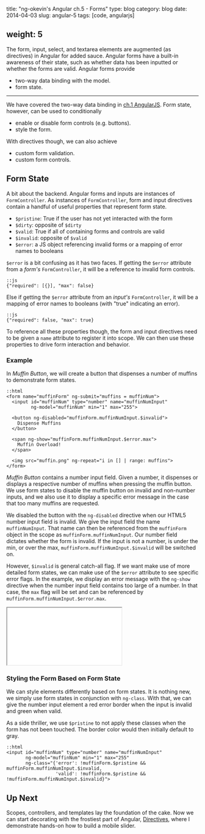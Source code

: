 title: "ng-okevin's Angular ch.5 - Forms"
type: blog
category: blog
date: 2014-04-03
slug: angular-5
tags: [code, angularjs]

weight: 5
---

The form, input, select, and textarea elements are augmented (as directives) in
Angular for added sauce. Angular forms have a built-in awareness of their
state, such as whether data has been inputted or whether the forms are valid.
Angular forms provide

- two-way data binding with the model.
- form state.

---

We have covered the two-way data binding in [ch.1 AngularJS](/blog/angular-1).
Form state, however, can be used to conditionally

- enable or disable form controls (e.g. buttons).
- style the form.

With directives though, we can also achieve

- custom form validation.
- custom form controls.

## Form State

A bit about the backend. Angular forms and inputs are instances of
```FormController```. As instances of ```FormController```, form and input
directives contain a handful of useful properties that represent form state.

- ```$pristine```: True if the user has not yet interacted with the form
- ```$dirty```: opposite of ```$dirty```
- ```$valid```: True if all of containing forms and controls are valid
- ```$invalid```: opposite of ```$valid```
- ```$error```: a JS object referencing invalid forms or a mapping of error
  names to booleans

```$error``` is a bit confusing as it has two faces. If getting the ```$error```
attribute from a *form's* ```FormController```, it will be a reference to invalid
form controls.

    ::js
    {"required": [{}], "max": false}

Else if getting the ```$error``` attribute from an *input's*
```FormController```, it will be a mapping of error names to booleans (with
"true" indicating an error).

    ::js
    {"required": false, "max": true}

To reference all these properties though, the form and input directives need to
be given a ```name``` attribute to register it into scope. We can then use
these properties to drive form interaction and behavior.

### Example

In *Muffin Button*, we will create a button that dispenses a number of muffins
to demonstrate form states.

    ::html
    <form name="muffinForm" ng-submit="muffins = muffinNum">
      <input id="muffinNum" type="number" name="muffinNumInput"
             ng-model="muffinNum" min="1" max="255">

      <button ng-disabled="muffinForm.muffinNumInput.$invalid">
        Dispense Muffins
      </button>

      <span ng-show="muffinForm.muffinNumInput.$error.max">
        Muffin Overload!
      </span>

      <img src="muffin.png" ng-repeat="i in [] | range: muffins">
    </form>

*Muffin Button* contains a number input field. Given a number, it dispenses or
displays a respective number of muffins when pressing the muffin button. We use
form states to disable the muffin button on invalid and non-number inputs, and
we also use it to display a specific error message in the case that too many
muffins are requested.

We disabled the button with the ```ng-disabled``` directive when our
HTML5 number input field is invalid. We give the input field the name
```muffinNumInput```. That name can then be referenced from the
```muffinForm``` object in the scope as ```muffinForm.muffinNumInput```. Our
number field dictates whether the form is invalid. If the input is not a
number, is under the min, or over the max,
```muffinForm.muffinNumInput.$invalid``` will be switched on.

However, ```$invalid``` is general catch-all flag. If we want make use of more
detailed form states, we can make use of the ```$error``` attribute to see
specific error flags. In the example, we display an error message with the
```ng-show``` directive when the number input field contains too large of a
number. In that case, the ```max``` flag will be set and can be referenced by
```muffinForm.muffinNumInput.$error.max```.

<iframe src="/files/ng-book/examples/muffinbutton/index.html"></iframe>

### Styling the Form Based on Form State

We can style elements differently based on form states. It is nothing new, we
simply use form states in conjunction with ```ng-class```. With that, we can
give the number input element a red error border when the input is invalid and
green when valid.

As a side thriller, we use ```$pristine``` to not apply these classes when the
form has not been touched. The border color would then initially default to
gray.

    ::html
    <input id="muffinNum" type="number" name="muffinNumInput"
           ng-model="muffinNum" min="1" max="255"
           ng-class="{'error': !muffinForm.$pristine && muffinForm.muffinNumInput.$invalid,
                      'valid': !muffinForm.$pristine && !muffinForm.muffinNumInput.$invalid}">

## Up Next

Scopes, controllers, and templates lay the foundation of the cake. Now we can
start decorating with the frostiest part of Angular,
[Directives](/blog/angularslider), where I demonstrate hands-on how to build a
mobile slider.
